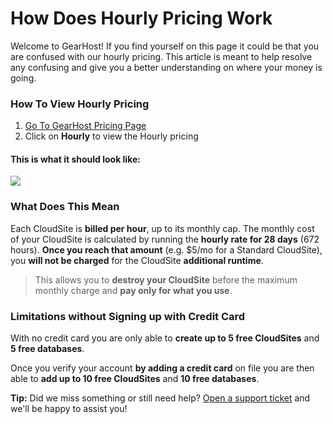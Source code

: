 # How Does Hourly Pricing Work
Welcome to GearHost! If you find yourself on this page it could be that you are confused with our hourly pricing. This article is meant to help resolve any confusing and give you a better understanding on where your money is going.

### How To View Hourly Pricing
1. [Go To GearHost Pricing Page](https://gearhost.com/pricing)
2. Click on **Hourly** to view the Hourly pricing

#### This is what it should look like:
![](https://raw.githubusercontent.com/GearHost/docs/master/Images/hourly-pricing.png)

### What Does This Mean
Each CloudSite is **billed per hour**, up to its monthly cap. The monthly cost of your CloudSite is calculated by running the **hourly rate for 28 days** (672 hours). **Once you reach that amount** (e.g. $5/mo for a Standard CloudSite), you **will not be charged** for the CloudSite **additional runtime**.

>This allows you to **destroy your CloudSite** before the maximum monthly charge and **pay only for what you use**.

### Limitations without Signing up with Credit Card
With no credit card you are only able to **create up to 5 free CloudSites** and **5 free databases**. 

Once you verify your account **by adding a credit card** on file you are then able to **add up to 10 free CloudSites** and **10 free databases**.

**Tip:** Did we miss something or still need help? [Open a support ticket](https://www.gearhost.com/documentation/how-to-open-a-support-ticket) and we'll be happy to assist you!